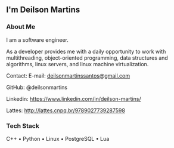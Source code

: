 
## I'm Deilson Martins

### About Me

I am a software engineer.

As a developer provides me with a daily opportunity to work with multithreading, object-oriented programming, data structures and algorithms, linux servers, and linux machine virtualization.

Contact:
E-mail: deilsonmartinssantos@gmail.com

GitHub: @deilsonmartins

Linkedin: https://www.linkedin.com/in/deilson-martins/

Lattes: http://lattes.cnpq.br/9789027739287598

### Tech Stack
C++ • Python • Linux • PostgreSQL • Lua
